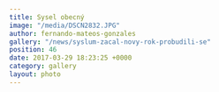 ```yaml
---
title: Sysel obecný
image: "/media/DSCN2832.JPG"
author: fernando-mateos-gonzales
gallery: "/news/syslum-zacal-novy-rok-probudili-se"
position: 46
date: 2017-03-29 18:23:25 +0000
category: gallery
layout: photo
---
```


